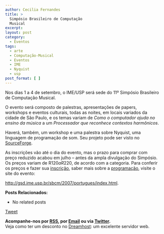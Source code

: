 ```yaml
---
author: Cecilia Fernandes
title: >
  Simpósio Brasileiro de Computação
  Musical
excerpt:
layout: post
category:
  - Eventos
tags:
  - arte
  - Computação-Musical
  - Eventos
  - IME
  - Nyquist
  - usp
post_format: [ ]
---
```

Nos dias 1 a 4 de setembro, o IME/USP será sede do 11º Simpósio Brasileiro de Computação Musical.

O evento será composto de palestras, apresentações de papers, workshops e eventos culturais, todas as noites, em locais variados da cidade de São Paulo, e os temas variam de *Como o computador ajuda no ensino da música* a um *Processador que reconhece contextos harmônicos*.

Haverá, também, um workshop e uma palestra sobre Nyquist, uma linguagem de programação de som. Seu projeto pode ser visto no [SourceForge][1].

As inscrições vão até o dia do evento, mas o prazo para comprar com preço reduzido acabou em julho – antes da ampla divulgação do Simpósio. Os preços variam de R$120 a R$220, de acordo com a categoria. Para conferir os preços e fazer sua [inscrição][2], saber mais sobre a [programação][3], visite o site do evento:

<http://gsd.ime.usp.br/sbcm/2007/portugues/index.html>.

**Posts Relacionados:** 
*   No related posts



[Tweet][4] 





**Acompanhe-nos por [ RSS][5], por [Email][6] ou via [Twitter][7].**  
Veja como ter um desconto no [Dreamhost][8]: um excelente servidor web.

 [1]: http://nyquist.sourceforge.net/
 [2]: http://gsd.ime.usp.br/sbcm/2007/portugues/inscricao.html
 [3]: http://gsd.ime.usp.br/sbcm/2007/portugues/programacao.html
 [4]: https://twitter.com/share
 [5]: http://feeds.feedburner.com/VidaGeek
 [6]: http://feedburner.google.com/fb/a/mailverify?uri=VidaGeek&loc=pt_BR
 [7]: http://twitter.com/blogvidageek
 [8]: http://vidageek.net/dreamhost/
